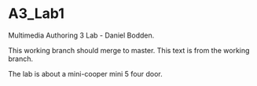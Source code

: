 # A3_Lab1
Multimedia Authoring 3 Lab - Daniel Bodden.

This working branch should merge to master. This text is from the working branch.

The lab is about a mini-cooper mini 5 four door.
